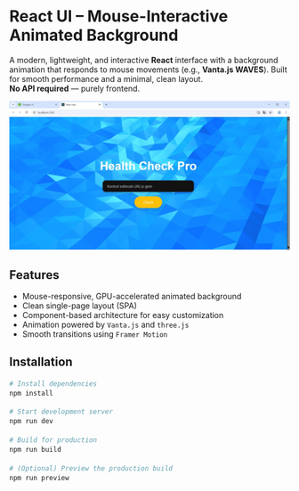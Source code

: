 # React UI – Mouse-Interactive Animated Background

A modern, lightweight, and interactive **React** interface with a background animation that responds to mouse movements (e.g., **Vanta.js WAVES**). Built for smooth performance and a minimal, clean layout.  
**No API required** — purely frontend.

![React UI Preview](react-ui.jpg)

## Features
- Mouse-responsive, GPU-accelerated animated background  
- Clean single-page layout (SPA)  
- Component-based architecture for easy customization  
- Animation powered by `Vanta.js` and `three.js`  
- Smooth transitions using `Framer Motion`

## Installation
```bash
# Install dependencies
npm install

# Start development server
npm run dev

# Build for production
npm run build

# (Optional) Preview the production build
npm run preview

